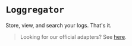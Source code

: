 # `Loggregator`

Store, view, and search your logs. That's it.

> Looking for our official adapters? See [here](https://github.com/zaida04/loggregator-adapters/tree/main).